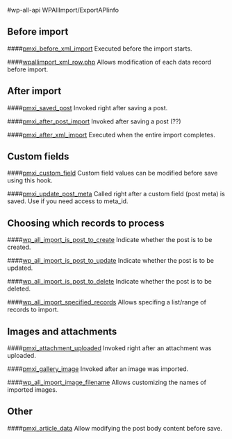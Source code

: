 #wp-all-api
WPAllImport/ExportAPIinfo

## Before import
####[pmxi_before_xml_import](all-import/pmxi_before_xml_import.php)
Executed before the import starts.

####[wpallimport_xml_row.php](all-import/wpallimport_xml_row.php)
Allows modification of each data record before import.

## After import
####[pmxi_saved_post](all-import/pmxi_saved_post.php)
Invoked right after saving a post.

####[pmxi_after_post_import](all-import/pmxi_after_post_import.php)
Invoked after saving a post (??)

####[pmxi_after_xml_import](all-import/pmxi_after_xml_import.php)
Executed when the entire import completes.

## Custom fields
####[pmxi_custom_field](all-import/pmxi_custom_field.php)
Custom field values can be modified before save using this hook.
 
####[pmxi_update_post_meta](all-import/pmxi_update_post_meta.php)
Called right after a custom field (post meta) is saved. Use if you need access to meta_id.

## Choosing which records to process
####[wp_all_import_is_post_to_create](all-import/wp_all_import_is_post_to_create.php)
Indicate whether the post is to be created.

####[wp_all_import_is_post_to_update](all-import/wp_all_import_is_post_to_update.php)
Indicate whether the post is to be updated.

####[wp_all_import_is_post_to_delete](all-import/wp_all_import_is_post_to_delete.php)
Indicate whether the post is to be deleted.

####[wp_all_import_specified_records](all-import/wp_all_import_specified_records.php)
Allows specifing a list/range of records to import.

## Images and attachments
####[pmxi_attachment_uploaded](all-import/pmxi_attachment_uploaded.php)
Invoked right after an attachment was uploaded.

####[pmxi_gallery_image](all-import/pmxi_gallery_image.php)
Invoked after an image was imported.

####[wp_all_import_image_filename](all-import/wp_all_import_image_filename.php)
Allows customizing the names of imported images.

## Other
####[pmxi_article_data](all-import/pmxi_article_data.php)
Allow modifying the post body content before save.


